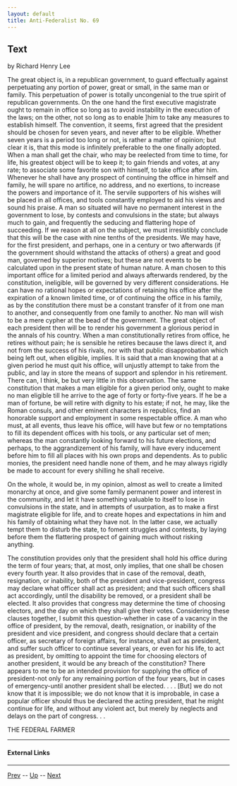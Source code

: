 ```yaml
---
layout: default
title: Anti-Federalist No. 69
---
```


## Text

by Richard Henry Lee

The great object is, in a republican government, to guard effectually against perpetuating any portion of power, great or small, in the same man or family. This perpetuation of power is totally uncongenial to the true spirit of republican governments. On the one hand the first executive magistrate ought to remain in office so long as to avoid instability in the execution of the laws; on the other, not so long as to enable ]him to take any measures to establish himself. The convention, it seems, first agreed that the president should be chosen for seven years, and never after to be eligible. Whether seven years is a period too long or not, is rather a matter of opinion; but clear it is, that this mode is infinitely preferable to the one finally adopted. When a man shall get the chair, who may be reelected from time to time, for life, his greatest object will be to keep it; to gain friends and votes, at any rate; to associate some favorite son with himself, to take office after him. Whenever he shall have any prospect of continuing the office in himself and family, he will spare no artifice, no address, and no exertions, to increase the powers and importance of it. The servile supporters of his wishes will be placed in all offices, and tools constantly employed to aid his views and sound his praise. A man so situated will have no permanent interest in the government to lose, by contests and convulsions in the state; but always much to gain, and frequently the seducing and flattering hope of succeeding. If we reason at all on the subject, we must irresistibly conclude that this will be the case with nine tenths of the presidents. We may have, for the first president, and perhaps, one in a century or two afterwards (if the government should withstand the attacks of others) a great and good man, governed by superior motives; but these are not events to be calculated upon in the present state of human nature. A man chosen to this important office for a limited period and always afterwards rendered, by the constitution, ineligible, will be governed by very different considerations. He can have no rational hopes or expectations of retaining his office after the expiration of a known limited time, or of continuing the office in his family, as by the constitution there must be a constant transfer of it from one man to another, and consequently from one family to another. No man will wish to be a mere cypher at the bead of the government. The great object of each president then will be to render his government a glorious period in the annals of his country. When a man constitutionally retires from office, he retires without pain; he is sensible he retires because the laws direct it, and not from the success of his rivals, nor with that public disapprobation which being left out, when eligible, implies. It is said that a man knowing that at a given period he must quit his office, will unjustly attempt to take from the public, and lay in store the means of support and splendor in his retirement. There can, I think, be but very little in this observation. The same constitution that makes a man eligible for a given period only, ought to make no man eligible till he arrive to the age of forty or forty-five years. If he be a man of fortune, be will retire with dignity to his estate; if not, he may, like the Roman consuls, and other eminent characters in republics, find an honorable support and employment in some respectable office. A man who must, at all events, thus leave his office, will have but few or no temptations to fill its dependent offices with his tools, or any particular set of men; whereas the man constantly looking forward to his future elections, and perhaps, to the aggrandizement of his family, will have every inducement before him to fill all places with his own props and dependents. As to public monies, the president need handle none of them, and he may always rigidly be made to account for every shilling he shall receive.

On the whole, it would be, in my opinion, almost as well to create a limited monarchy at once, and give some family permanent power and interest in the community, and let it have something valuable to itself to lose in convulsions in the state, and in attempts of usurpation, as to make a first magistrate eligible for life, and to create hopes and expectations in him and his family of obtaining what they have not. In the latter case, we actually tempt them to disturb the state, to foment struggles and contests, by laying before them the flattering prospect of gaining much without risking anything.

The constitution provides only that the president shall hold his office during the term of four years; that, at most, only implies, that one shall be chosen every fourth year. It also provides that in case of the removal, death, resignation, or inability, both of the president and vice-president, congress may declare what officer shall act as president; and that such officers shall act accordingly, until the disability be removed, or a president shall be elected. It also provides that congress may determine the time of choosing electors, and the day on which they shall give their votes. Considering these clauses together, I submit this question-whether in case of a vacancy in the office of president, by the removal, death, resignation, or inability of the president and vice president, and congress should declare that a certain officer, as secretary of foreign affairs, for instance, shall act as president, and suffer such officer to continue several years, or even for his life, to act as president, by omitting to appoint the time for choosing electors of another president, it would be any breach of the constitution? There appears to me to be an intended provision for supplying the office of president-not only for any remaining portion of the four years, but in cases of emergency-until another president shall be elected. . . . [But] we do not know that it is impossible; we do not know that it is improbable, in case a popular officer should thus be declared the acting president, that he might continue for life, and without any violent act, but merely by neglects and delays on the part of congress. . .

THE FEDERAL FARMER

---
#### External Links

---

[Prev](68.md) -- [Up](README.md) -- [Next](70.md)